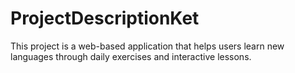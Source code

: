 # ProjectDescriptionKet
This project is a web-based application that helps users learn new languages through daily exercises and interactive lessons. 
